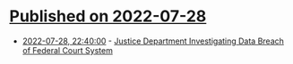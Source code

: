 # [Published on 2022-07-28](index.md)

* [2022-07-28, 22:40:00](https://yro.slashdot.org/story/22/07/28/2041225/justice-department-investigating-data-breach-of-federal-court-system?utm_source=rss1.0mainlinkanon&utm_medium=feed) - [Justice Department Investigating Data Breach of Federal Court System](https://yro.slashdot.org/story/22/07/28/2041225/justice-department-investigating-data-breach-of-federal-court-system?utm_source=rss1.0mainlinkanon&utm_medium=feed)
